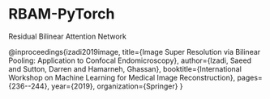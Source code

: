 # RBAM-PyTorch
Residual Bilinear Attention Network


@inproceedings{izadi2019image,
  title={Image Super Resolution via Bilinear Pooling: Application to Confocal Endomicroscopy},
  author={Izadi, Saeed and Sutton, Darren and Hamarneh, Ghassan},
  booktitle={International Workshop on Machine Learning for Medical Image Reconstruction},
  pages={236--244},
  year={2019},
  organization={Springer}
}
